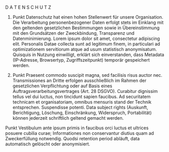 D A T E N S C H U T Z

1. Punkt
   Datenschutz hat einen hohen Stellenwert für unsere Organisation. Die Verarbeitung personenbezogener Daten erfolgt stets im Einklang mit den geltenden gesetzlichen Bestimmungen sowie in Übereinstimmung mit den Grundsätzen der Zweckbindung, Transparenz und Datenminimierung.
   Lorem ipsum dolor sit amet, consectetur adipiscing elit. Personalis Datae collecta sunt ad legitimum finem, in particulari ad optimizationem servitiorum atque ad usum statistisch anonymisatum. Quisquis in Nutzung einwilligt, erklärt sich einverstanden, dass Metadata (IP-Adresse, Browsertyp, Zugriffszeitpunkt) temporär gespeichert werden.

2. Punkt
   Praesent commodo suscipit magna, sed facilisis risus auctor nec. Transmissiones an Dritte erfolgen ausschließlich im Rahmen der gesetzlichen Verpflichtung oder auf Basis eines Auftragsverarbeitungsvertrages (Art. 28 DSGVO). Curabitur dignissim tellus vel dui luctus, non tincidunt sapien faucibus.
   Ad securitatem technicam et organisatoriam, omnibus mensuris stand der Technik entsprechen. Suspendisse potenti. Data subject rights (Auskunft, Berichtigung, Löschung, Einschränkung, Widerspruch, Portabilität) können jederzeit schriftlich geltend gemacht werden.

Punkt
Vestibulum ante ipsum primis in faucibus orci luctus et ultrices posuere cubilia curae; Informationes non conservantur diutius quam ad Zweckerfüllung notwendig. Quodsi retention period abläuft, data automatisch gelöscht oder anonymisiert.

